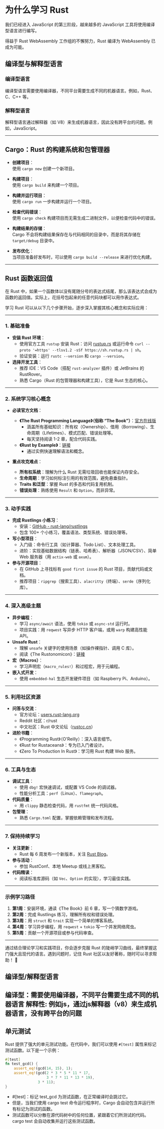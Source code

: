 # 为什么学习 Rust

我们已经进入 JavaScript 的第三阶段，越来越多的 JavaScript 工具将使用编译型语言进行编写。

得益于 Rust WebAssembly 工作组的不懈努力，Rust 编译为 WebAssembly 已成为可能。

## 编译型与解释型语言

### 编译型语言
编译型语言需要使用编译器，不同平台需要生成不同的机器语言。例如，Rust、C、C++ 等。

### 解释型语言
解释型语言通过解释器（如 V8）来生成机器语言，因此没有跨平台的问题。例如，JavaScript。

---

## Cargo：Rust 的构建系统和包管理器

- **创建项目**：  
  使用 `cargo new` 创建一个新项目。

- **构建项目**：  
  使用 `cargo build` 来构建一个项目。

- **构建并运行项目**：  
  使用 `cargo run` 一步构建并运行一个项目。

- **检查代码错误**：  
  使用 `cargo check` 构建项目而无需生成二进制文件，以便检查代码中的错误。

- **构建结果的存储**：  
  Cargo 不会将构建结果保存在与代码相同的目录中，而是将其存储在 `target/debug` 目录中。

- **发布优化**：  
  当项目准备好发布时，可以使用 `cargo build --release` 来进行优化构建。

---

## Rust 函数返回值

在 Rust 中，如果一个函数体以没有尾随分号的表达式结尾，那么该表达式会成为函数的返回值。实际上，花括号包起来的任意代码块都可以用作表达式。

学习 Rust 可以从以下几个步骤开始，逐步深入掌握其核心概念和实际应用：

---

### **1. 基础准备**
- **安装 Rust 环境**：
  - 使用官方工具 `rustup` 安装 Rust：访问 [rustup.rs](https://rustup.rs/) 或运行命令 `curl --proto '=https' --tlsv1.2 -sSf https://sh.rustup.rs | sh`。
  - 验证安装：运行 `rustc --version` 和 `cargo --version`。
- **选择开发工具**：
  - 推荐 IDE：VS Code（搭配 `rust-analyzer` 插件）或 JetBrains 的 RustRover。
  - 熟悉 Cargo（Rust 的包管理器和构建工具），它是 Rust 生态的核心。

---

### **2. 系统学习核心概念**
- **必读官方文档**：
  - **《The Rust Programming Language》（俗称 “The Book”）**：[官方在线版](https://doc.rust-lang.org/book/)
    - 涵盖所有基础知识：所有权（Ownership）、借用（Borrowing）、生命周期（Lifetimes）、模式匹配、错误处理等。
    - 每天坚持阅读 1-2 章，配合代码实践。
  - **《Rust by Example》**：[链接](https://doc.rust-lang.org/rust-by-example/)
    - 通过实例快速理解语法和概念。

- **重点攻克难点**：
  - **所有权系统**：理解为什么 Rust 无需垃圾回收也能保证内存安全。
  - **生命周期**：学习如何标注引用的有效范围，避免悬垂指针。
  - **Traits 和泛型**：掌握 Rust 的多态和代码复用机制。
  - **错误处理**：熟练使用 `Result` 和 `Option`，而非异常。

---

### **3. 动手实践**
- **完成 Rustlings 小练习**：
  - 安装：[GitHub - rust-lang/rustlings](https://github.com/rust-lang/rustlings)
  - 包含 100+ 个小练习，覆盖语法、类型系统、错误处理等。
- **写小型项目**：
  - 入门级：命令行工具（如计算器、Todo List）、文本处理工具。
  - 进阶：实现基础数据结构（链表、哈希表）、解析器（JSON/CSV）、简单 Web 服务器（用 `actix-web` 或 `axum`）。
- **参与开源项目**：
  - 在 GitHub 上寻找标有 `good first issue` 的 Rust 项目，贡献代码或文档。
  - 推荐项目：`ripgrep`（搜索工具）、`alacritty`（终端）、`serde`（序列化库）。

---

### **4. 深入高级主题**
- **异步编程**：
  - 学习 `async/await` 语法，使用 `tokio` 或 `async-std` 运行时。
  - 项目实践：用 `reqwest` 写异步 HTTP 客户端，或用 `warp` 构建高性能 API。
- **Unsafe Rust**：
  - 理解 `unsafe` 关键字的使用场景（如操作裸指针、调用 C 库）。
  - 阅读《The Rustonomicon》：[链接](https://doc.rust-lang.org/nomicon/)
- **宏（Macros）**：
  - 学习声明宏（`macro_rules!`）和过程宏，用于元编程。
- **嵌入式开发**：
  - 使用 `embedded-hal` 生态开发硬件项目（如 Raspberry Pi、Arduino）。

---

### **5. 利用社区资源**
- **问答与交流**：
  - 官方论坛：[users.rust-lang.org](https://users.rust-lang.org/)
  - Reddit 社区：r/rust
  - 中文社区：Rust 中文论坛（[rustcc.cn](https://rustcc.cn/)）
- **进阶书籍**：
  - 《Programming Rust》（O'Reilly）：深入语言细节。
  - 《Rust for Rustaceans》：专为已入门者设计。
  - 《Zero To Production In Rust》：学习用 Rust 构建 Web 服务。

---

### **6. 工具与生态**
- **调试工具**：
  - 使用 `dbg!` 宏快速调试，或配置 VS Code 的调试器。
  - 性能分析工具：`perf`（Linux）、`flamegraph`。
- **代码质量**：
  - 用 `clippy` 静态检查代码，用 `rustfmt` 统一代码风格。
- **包管理**：
  - 熟悉 `Cargo.toml` 配置，掌握依赖管理和发布流程。

---

### **7. 保持持续学习**
- **关注更新**：
  - Rust 每 6 周发布一个新版本，关注 [Rust Blog](https://blog.rust-lang.org/)。
- **参与活动**：
  - 参加 RustConf、本地 Meetup 或线上黑客松。
- **代码精读**：
  - 阅读标准库源码（如 `Vec`、`Option` 的实现），学习最佳实践。

---

### **示例学习路径**
1. **第1周**：安装环境，通读《The Book》前 6 章，写一个猜数字游戏。
2. **第2周**：完成 Rustlings 练习，理解所有权和错误处理。
3. **第3周**：用 `struct` 和 `trait` 实现一个简单的博客系统。
4. **第4周**：学习异步编程，用 `reqwest` + `tokio` 写一个并发网络爬虫。
5. **第5周**：贡献一个开源项目或参与代码审查。

---

通过结合理论学习和实践项目，你会逐步克服 Rust 的陡峭学习曲线，最终掌握这门强大且现代的语言。遇到问题时，记住 Rust 社区以友好著称，随时可以寻求帮助！ 🚀

## 编译型/解释型语言
编译型：需要使用编译器，不同平台需要生成不同的机器语言
解释性: 例如js，通过js解释器（v8）来生成机器语言，没有跨平台的问题
---

## 单元测试

Rust 提供了强大的单元测试功能。在代码中，我们可以使用 `#[test]` 属性来标记测试函数。以下是一个示例：

```rust
#[test]
fn test_gcd() {
    assert_eq!(gcd(14, 15), 1);
    assert_eq!(gcd(2 * 3 * 5 * 11 * 17,
                   3 * 7 * 11 * 13 * 19),
               3 * 11);
}


```
* #[test]：标记 test_gcd 为测试函数，在正常编译时会跳过它。
* 但是，当我们使用 cargo test 命令运行程序时，Cargo 会自动包含并运行所有标记为测试的函数。
* 测试函数可以分散在源代码树中的任何位置，紧跟着它们所测试的代码。cargo test 会自动收集并运行这些测试函数。
